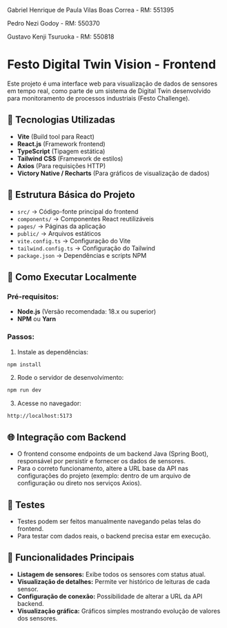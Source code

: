 

Gabriel Henrique de Paula Vilas Boas Correa - RM: 551395

Pedro Nezi Godoy - RM: 550370

Gustavo Kenji Tsuruoka - RM: 550818


# Festo Digital Twin Vision - Frontend

Este projeto é uma interface web para visualização de dados de sensores em tempo real, como parte de um sistema de Digital Twin desenvolvido para monitoramento de processos industriais (Festo Challenge).

## 📌 Tecnologias Utilizadas

- **Vite** (Build tool para React)
- **React.js** (Framework frontend)
- **TypeScript** (Tipagem estática)
- **Tailwind CSS** (Framework de estilos)
- **Axios** (Para requisições HTTP)
- **Victory Native / Recharts** (Para gráficos de visualização de dados)

## 📂 Estrutura Básica do Projeto

- `src/` → Código-fonte principal do frontend
- `components/` → Componentes React reutilizáveis
- `pages/` → Páginas da aplicação
- `public/` → Arquivos estáticos
- `vite.config.ts` → Configuração do Vite
- `tailwind.config.ts` → Configuração do Tailwind
- `package.json` → Dependências e scripts NPM

## 🚀 Como Executar Localmente

### Pré-requisitos:

- **Node.js** (Versão recomendada: 18.x ou superior)
- **NPM** ou **Yarn**

### Passos:

1. Instale as dependências:

```bash
npm install
```

2. Rode o servidor de desenvolvimento:

```bash
npm run dev
```

3. Acesse no navegador:

```
http://localhost:5173
```

## 🌐 Integração com Backend

- O frontend consome endpoints de um backend Java (Spring Boot), responsável por persistir e fornecer os dados de sensores.
- Para o correto funcionamento, altere a URL base da API nas configurações do projeto (exemplo: dentro de um arquivo de configuração ou direto nos serviços Axios).

## 🧪 Testes

- Testes podem ser feitos manualmente navegando pelas telas do frontend.
- Para testar com dados reais, o backend precisa estar em execução.

## 📸 Funcionalidades Principais

- **Listagem de sensores:** Exibe todos os sensores com status atual.
- **Visualização de detalhes:** Permite ver histórico de leituras de cada sensor.
- **Configuração de conexão:** Possibilidade de alterar a URL da API backend.
- **Visualização gráfica:** Gráficos simples mostrando evolução de valores dos sensores.
